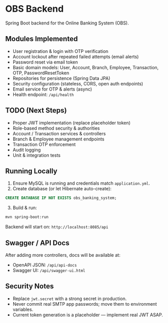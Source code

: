 # OBS Backend

Spring Boot backend for the Online Banking System (OBS).

## Modules Implemented
- User registration & login with OTP verification
- Account lockout after repeated failed attempts (email alerts)
- Password reset via email token
- Basic domain models: User, Account, Branch, Employee, Transaction, OTP, PasswordResetToken
- Repositories for persistence (Spring Data JPA)
- Security configuration (stateless, CORS, open auth endpoints)
- Email service for OTP & alerts (async)
- Health endpoint: `/api/health`

## TODO (Next Steps)
- Proper JWT implementation (replace placeholder token)
- Role-based method security & authorities
- Account / Transaction services & controllers
- Branch & Employee management endpoints
- Transaction OTP enforcement
- Audit logging
- Unit & integration tests

## Running Locally
1. Ensure MySQL is running and credentials match `application.yml`.
2. Create database (or let Hibernate auto-create):
```sql
CREATE DATABASE IF NOT EXISTS obs_banking_system;
```
3. Build & run:
```bash
mvn spring-boot:run
```
Backend will start on: `http://localhost:8085/api`

## Swagger / API Docs
After adding more controllers, docs will be available at:
- OpenAPI JSON: `/api/api-docs`
- Swagger UI: `/api/swagger-ui.html`

## Security Notes
- Replace `jwt.secret` with a strong secret in production.
- Never commit real SMTP app passwords; move them to environment variables.
- Current token generation is a placeholder — implement real JWT ASAP.
